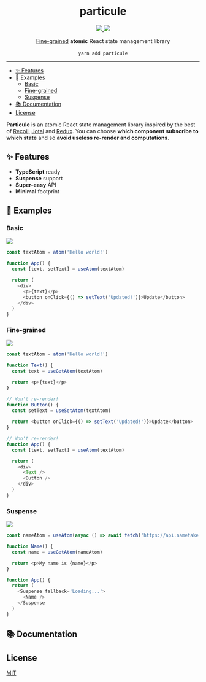 <p align="center">
    <h1 align="center">particule</h1>
</p>

<p align="center">
    <a href="https://github.com/QuiiBz/particule/actions">
        <img src="https://github.com/QuiiBz/particule/workflows/CI/badge.svg" />
    </a>
    <a href="https://github.com/QuiiBz/particule/blob/main/LICENSE">
        <img src="https://img.shields.io/badge/Licence-MIT-blue" />
    </a>
</p>

<p align="center">
  <a href="#fine-grained">Fine-grained</a> <b>atomic</b> React state management library
  <br />
  <br />
  <code>yarn add particule</code>
</p>

---

- [✨ Features](#✨-features)
- [  Examples](#-examples)
  - [Basic](#basic)
  - [Fine-grained](#fine-grained)
  - [Suspense](#suspense)
- [📚 Documentation](#📚-documentation)
- [License](#license)

**Particule** is an atomic React state management library inspired by the best of [Recoil](https://recoiljs.org/), [Jotai](https://jotai.pmnd.rs/) and [Redux](https://redux.js.org/). You can choose **which component subscribe to which state** and so **avoid useless re-render and computations**.

## ✨ Features

- **TypeScript** ready
- **Suspense** support
- **Super-easy** API
- **Minimal** footprint

##  Examples

### Basic

<a href="">
  <img src="https://img.shields.io/badge/code-sandbox-black" />
</a>

```typescript
const textAtom = atom('Hello world!')

function App() {
  const [text, setText] = useAtom(textAtom)

  return (
    <div>
      <p>{text}</p>
      <button onClick={() => setText('Updated!')}>Update</button>
    </div>
  )
}
```

### Fine-grained

<a href="">
  <img src="https://img.shields.io/badge/code-sandbox-black" />
</a>

```typescript
const textAtom = atom('Hello world!')

function Text() {
  const text = useGetAtom(textAtom)

  return <p>{text}</p>
}

// Won't re-render!
function Button() {
  const setText = useSetAtom(textAtom)
    
  return <button onClick={() => setText('Updated!')}>Update</button>
}

// Won't re-render!
function App() {
  const [text, setText] = useAtom(textAtom)

  return (
    <div>
      <Text />
      <Button />
    </div>
  )
}
```

### Suspense

<a href="">
  <img src="https://img.shields.io/badge/code-sandbox-black" />
</a>

```typescript
const nameAtom = useAtom(async () => await fetch('https://api.namefake.com/').json())

function Name() {
  const name = useGetAtom(nameAtom)

  return <p>My name is {name}</p>
}

function App() {
  return (
    <Suspense fallback='Loading...'>
      <Name />
    </Suspense
  )
}
```

## 📚 Documentation

## License

[MIT](./LICENSE)
